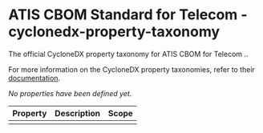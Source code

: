 # ATIS CBOM Standard for Telecom - cyclonedx-property-taxonomy
The official CycloneDX property taxonomy for ATIS CBOM for Telecom ..

For more information on the CycloneDX property taxonomies, refer to their [documentation](https://github.com/CycloneDX/cyclonedx-property-taxonomy).

*No properties have been defined yet.*


| Property          | Description                  | Scope      |
| ----------------- |------------------------------| -----------|
|                   |                              |            |
